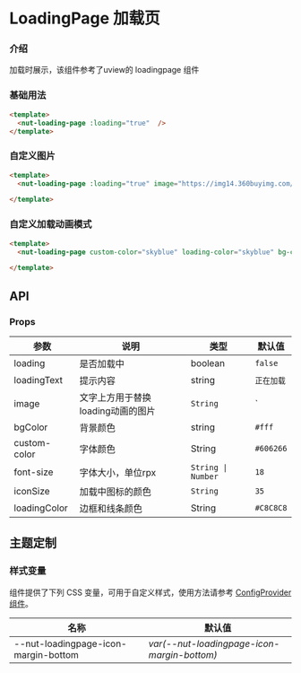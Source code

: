 # LoadingPage 加载页

### 介绍

加载时展示，该组件参考了uview的 loadingpage 组件

### 基础用法

```html
<template>
  <nut-loading-page :loading="true"  />
</template>
```

### 自定义图片

```html
<template>
  <nut-loading-page :loading="true" image="https://img14.360buyimg.com/imagetools/jfs/t1/167902/2/8762/791358/603742d7E9b4275e3/e09d8f9a8bf4c0ef.png"  />

</template>
```

### 自定义加载动画模式

```html
<template>
  <nut-loading-page custom-color="skyblue" loading-color="skyblue" bg-color="#e8e8e8" :loading="true"  />

</template>
```

## API

### Props

| 参数              | 说明                                              | 类型            | 默认值          |
|-------------------|---------------------------------------------------|-----------------|-----------------|
| loading   | 是否加载中                                          | boolean         |  `false`           |
| loadingText            | 提示内容     | string       | `正在加载`           |
| image          |文字上方用于替换loading动画的图片                                | `String`         | `            |
| bgColor | 背景颜色                                      | string         | `#fff`           |
| custom-color          | 字体颜色               | String          | `#606266` |
| font-size         | 字体大小，单位rpx               | `String \| Number`          | `18` |
| iconSize         | 加载中图标的颜色               | `String`          | `35` |
| loadingColor          | 边框和线条颜色               | String          | `#C8C8C8` |                       |

## 主题定制

### 样式变量

组件提供了下列 CSS 变量，可用于自定义样式，使用方法请参考 [ConfigProvider 组件](/components/basic/configprovider)。

| 名称                                    | 默认值                     |
| --------------------------------------- | -------------------------- |
| --nut-loadingpage-icon-margin-bottom | _var(--nut-loadingpage-icon-margin-bottom)_   |
